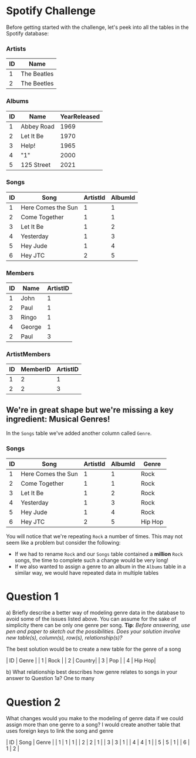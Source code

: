# Spotify Challenge

Before getting started with the challenge, let's peek into all the tables in the Spotify database:

### Artists

| ID  | Name        |
| --- | ----------- |
| 1   | The Beatles |
| 2   | The Beetles |

### Albums

| ID  | Name       | YearReleased |
| --- | ---------- | ------------ |
| 1   | Abbey Road | 1969         |
| 2   | Let It Be  | 1970         |
| 3   | Help!      | 1965         |
| 4   | "1"        | 2000         |
| 5   | 125 Street | 2021         |

### Songs

| ID  | Song               | ArtistId | AlbumId |
| --- | ------------------ | -------- | ------- |
| 1   | Here Comes the Sun | 1        | 1       |
| 2   | Come Together      | 1        | 1       |
| 3   | Let It Be          | 1        | 2       |
| 4   | Yesterday          | 1        | 3       |
| 5   | Hey Jude           | 1        | 4       |
| 6   | Hey JTC            | 2        | 5       |

### Members

| ID  | Name   | ArtistID |
| --- | ------ | -------- |
| 1   | John   | 1        |
| 2   | Paul   | 1        |
| 3   | Ringo  | 1        |
| 4   | George | 1        |
| 2   | Paul   | 3        |

### ArtistMembers

| ID  | MemberID | ArtistID |
| --- | -------- | -------- |
| 1   | 2        | 1        |
| 2   | 2        | 3        |

## We're in great shape but we're missing a key ingredient: Musical Genres!

In the `Songs` table we've added another column called `Genre`.

### Songs

| ID  | Song               | ArtistId | AlbumId | Genre   |
| --- | ------------------ | -------- | ------- | ------- |
| 1   | Here Comes the Sun | 1        | 1       | Rock    |
| 2   | Come Together      | 1        | 1       | Rock    |
| 3   | Let It Be          | 1        | 2       | Rock    |
| 4   | Yesterday          | 1        | 3       | Rock    |
| 5   | Hey Jude           | 1        | 4       | Rock    |
| 6   | Hey JTC            | 2        | 5       | Hip Hop |

You will notice that we're repeating `Rock` a number of times. This may not seem like a problem but consider the following:

-   If we had to rename `Rock` and our `Songs` table contained a **million** `Rock` songs, the time to complete such a change would be very long!
-   If we also wanted to assign a genre to an album in the `Albums` table in a similar way, we would have repeated data in multiple tables

# Question 1

a) Briefly describe a better way of modeling genre data in the database to avoid some of the issues listed above. You can assume for the sake of simplicity there can be only one genre per song.
**Tip**: _Before answering, use pen and paper to sketch out the possibilities. Does your solution involve new table(s), column(s), row(s), relationship(s)?_

The best solution would be to create a new table for the genre of a song

| ID | Genre  |
| 1  | Rock   |
| 2  | Country|
| 3  | Pop    |
| 4  | Hip Hop|


b) What relationship best describes how genre relates to songs in your answer to Question 1a?
One to many

# Question 2

What changes would you make to the modeling of genre data if we could assign more than one genre to a song?
I would create another table that uses foreign keys to link the song and genre

| ID | Song | Genre |
| 1  | 1    | 1     |
| 2  | 2    | 1     |
| 3  | 3    | 1     |
| 4  | 4    | 1     |
| 5  | 5    | 1     |
| 6  | 1    | 2     |